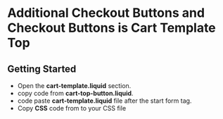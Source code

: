 # Additional Checkout Buttons and Checkout Buttons is Cart Template Top

## Getting Started

- Open the **cart-template.liquid** section.
- copy code from **cart-top-button.liquid**. 
- code paste **cart-template.liquid** file after the start form tag.
- Copy **CSS** code from to your CSS file


